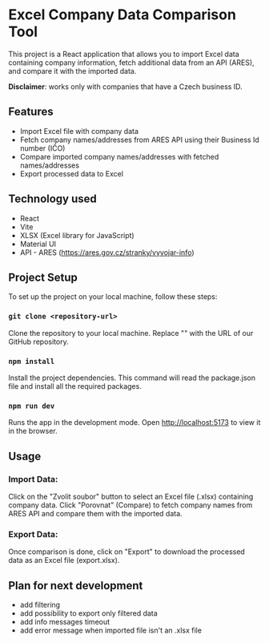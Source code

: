 # Excel Company Data Comparison Tool

This project is a React application that allows you to import Excel data containing company information, fetch additional data from an API (ARES), and compare it with the imported data.

**Disclaimer**: works only with companies that have a Czech business ID.

## Features

- Import Excel file with company data
- Fetch company names/addresses from ARES API using their Business Id number (IČO)
- Compare imported company names/addresses with fetched names/addresses
- Export processed data to Excel

## Technology used

- React
- Vite
- XLSX (Excel library for JavaScript)
- Material UI
- API - ARES (https://ares.gov.cz/stranky/vyvojar-info)

## Project Setup

To set up the project on your local machine, follow these steps:

### `git clone <repository-url>`

Clone the repository to your local machine. Replace "<repository-url>" with the URL of our GitHub repository.

### `npm install`

Install the project dependencies. This command will read the package.json file and install all the required packages.

### `npm run dev`

Runs the app in the development mode.
Open [http://localhost:5173](http://localhost:5173) to view it in the browser.

## Usage

### Import Data:

Click on the "Zvolit soubor" button to select an Excel file (.xlsx) containing company data.
Click "Porovnat" (Compare) to fetch company names from ARES API and compare them with the imported data.

### Export Data:

Once comparison is done, click on "Export" to download the processed data as an Excel file (export.xlsx).


## Plan for next development

- add filtering
- add possibility to export only filtered data
- add info messages timeout
- add error message when imported file isn't an .xlsx file


